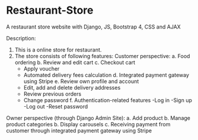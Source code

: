 # Restaurant-Store
A restaurant store website with Django, JS, Bootstrap 4, CSS and AJAX

Description:
1. This is a online store for restaurant.
2. The store consists of following features:
  Customer perspective:
  a. Food ordering
  b. Review and edit cart
  c. Checkout cart
    - Apply voucher
    - Automated delivery fees calculation
  d. Integrated payment gateway using Stripe
  e. Review own profile and account
    - Edit, add and delete delivery addresses
    - Review previous orders
    - Change password
  f. Authentication-related features
    -Log in
    -Sign up
    -Log out
    -Reset password
  
  Owner perspective (through Django Admin Site):
  a. Add product
  b. Manage product categories
  b. Display carousels
  c. Receiving payment from customer through integrated payment gateway using Stripe
